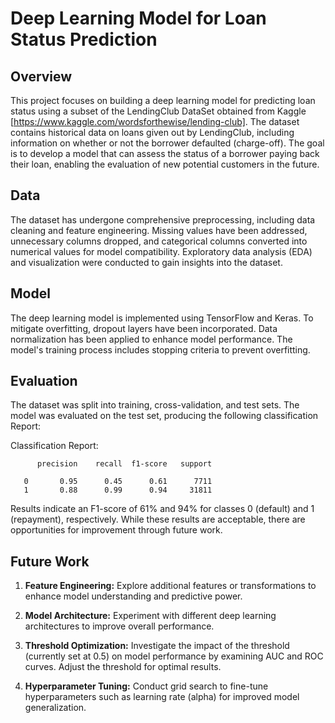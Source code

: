 # Deep Learning Model for Loan Status Prediction

## Overview

This project focuses on building a deep learning model for predicting loan status using a subset of the LendingClub DataSet obtained from Kaggle [https://www.kaggle.com/wordsforthewise/lending-club]. The dataset contains historical data on loans given out by LendingClub, including information on whether or not the borrower defaulted (charge-off). The goal is to develop a model that can assess the status of a borrower paying back their loan, enabling the evaluation of new potential customers in the future.

## Data

The dataset has undergone comprehensive preprocessing, including data cleaning and feature engineering. Missing values have been addressed, unnecessary columns dropped, and categorical columns converted into numerical values for model compatibility. Exploratory data analysis (EDA) and visualization were conducted to gain insights into the dataset.

## Model

The deep learning model is implemented using TensorFlow and Keras. To mitigate overfitting, dropout layers have been incorporated. Data normalization has been applied to enhance model performance. The model's training process includes stopping criteria to prevent overfitting.

## Evaluation

The dataset was split into training, cross-validation, and test sets. The model was evaluated on the test set, producing the following classification Report:


Classification Report:

          precision    recall  f1-score   support

       0       0.95      0.45      0.61      7711
       1       0.88      0.99      0.94     31811


Results indicate an F1-score of 61% and 94% for classes 0 (default) and 1 (repayment), respectively. While these results are acceptable, there are opportunities for improvement through future work.

## Future Work

1. **Feature Engineering:** Explore additional features or transformations to enhance model understanding and predictive power.

2. **Model Architecture:** Experiment with different deep learning architectures to improve overall performance.

3. **Threshold Optimization:** Investigate the impact of the threshold (currently set at 0.5) on model performance by examining AUC and ROC curves. Adjust the threshold for optimal results.

4. **Hyperparameter Tuning:** Conduct grid search to fine-tune hyperparameters such as learning rate (alpha) for improved model generalization.
